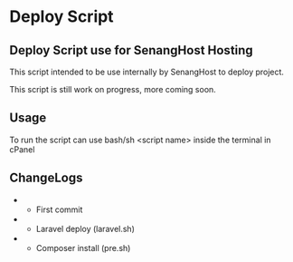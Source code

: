 # Deploy Script 

## Deploy Script use for SenangHost Hosting
This script intended to be use internally by SenangHost to deploy project.
 
This script is still work on progress, more coming soon.
 
## Usage

To run the script can use bash/sh \<script name\> inside the terminal in cPanel


## ChangeLogs
- * First commit
- * Laravel deploy (laravel.sh)
- * Composer install (pre.sh)